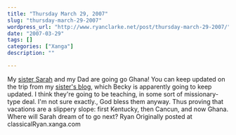 ```yaml
---
title: "Thursday March 29, 2007"
slug: "thursday-march-29-2007"
wordpress_url: "http://www.ryanclarke.net/post/thursday-march-29-2007/"
date: "2007-03-29"
tags: []
categories: ["Xanga"]
description: ""

---
```


My [sister Sarah](http://www.xanga.com/sarahdipityinlime) and my Dad are going go Ghana! You can keep updated on the trip from my [sister's blog](http://www.xanga.com/sarahdipityinlime), which Becky is apparently going to keep updated.
I think they're going to be teaching, in some sort of missionary-type deal. I'm not sure exactly., God bless them anyway.
 Thus proving that vacations are a slippery slope: first Kentucky, then Cancun, and now Ghana. Where will Sarah dream of to go next?
Ryan
Originally posted at classicalRyan.xanga.com
